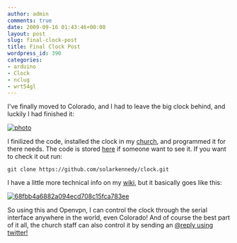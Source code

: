 ```yaml
---
author: admin
comments: true
date: 2009-09-16 01:43:46+00:00
layout: post
slug: final-clock-post
title: Final Clock Post
wordpress_id: 390
categories:
- arduino
- Clock
- nclug
- wrt54gl
---
```


I've finally moved to Colorado, and I had to leave the big clock behind, and luckily I had finished it:

[![photo](/uploads/photo-300x225.jpg)](/uploads/photo.jpg)

I finilized the code, installed the clock in my [church](http://relevantchurch.com), and programmed it for there needs. The code is stored [here](https://github.com/solarkennedy/clock) if someone want to see it. If you want to check it out run:

    git clone https://github.com/solarkennedy/clock.git


I have a little more technical info on my [wiki](http://wiki.xkyle.com/Clock), but it basically goes like this:

[![68fbb4a6882a094ecd708c15fca783ee](/uploads/68fbb4a6882a094ecd708c15fca783ee.png)](/uploads/68fbb4a6882a094ecd708c15fca783ee.png)

So using this and Openvpn, I can control the clock through the serial interface anywhere in the world, even Colorado! And of course the best part of it all, the church staff can also control it by sending an [@reply using twitter!](http://twitter.com/relevantclock)
